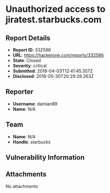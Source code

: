 # Unauthorized access to jiratest.starbucks.com 

## Report Details
- **Report ID**: 332586
- **URL**: https://hackerone.com/reports/332586
- **State**: Closed
- **Severity**: critical
- **Submitted**: 2018-04-03T12:41:45.357Z
- **Disclosed**: 2018-05-30T20:29:28.263Z

## Reporter
- **Username**: damian89
- **Name**: N/A

## Team
- **Name**: N/A
- **Handle**: starbucks

## Vulnerability Information


## Attachments
No attachments
